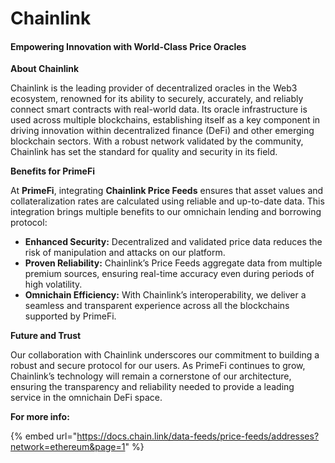 # Chainlink

#### **Empowering Innovation with World-Class Price Oracles**

**About Chainlink**

Chainlink is the leading provider of decentralized oracles in the Web3 ecosystem, renowned for its ability to securely, accurately, and reliably connect smart contracts with real-world data. Its oracle infrastructure is used across multiple blockchains, establishing itself as a key component in driving innovation within decentralized finance (DeFi) and other emerging blockchain sectors. With a robust network validated by the community, Chainlink has set the standard for quality and security in its field.

**Benefits for PrimeFi**

At **PrimeFi**, integrating **Chainlink Price Feeds** ensures that asset values and collateralization rates are calculated using reliable and up-to-date data. This integration brings multiple benefits to our omnichain lending and borrowing protocol:

* **Enhanced Security:** Decentralized and validated price data reduces the risk of manipulation and attacks on our platform.
* **Proven Reliability:** Chainlink’s Price Feeds aggregate data from multiple premium sources, ensuring real-time accuracy even during periods of high volatility.
* **Omnichain Efficiency:** With Chainlink’s interoperability, we deliver a seamless and transparent experience across all the blockchains supported by PrimeFi.

**Future and Trust**

Our collaboration with Chainlink underscores our commitment to building a robust and secure protocol for our users. As PrimeFi continues to grow, Chainlink’s technology will remain a cornerstone of our architecture, ensuring the transparency and reliability needed to provide a leading service in the omnichain DeFi space.

**For more info:**

{% embed url="https://docs.chain.link/data-feeds/price-feeds/addresses?network=ethereum&page=1" %}

